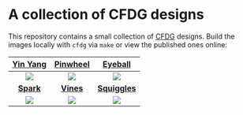 # A collection of CFDG designs

This repository contains a small collection of
[CFDG](http://www.contextfreeart.org/gallery/)
designs.
Build the images locally with `cfdg` via `make`
or view the published ones online:

| [Yin Yang](http://www.contextfreeart.org/gallery/view.php?id=3739) | [Pinwheel](http://www.contextfreeart.org/gallery/view.php?id=3740) | [Eyeball](http://www.contextfreeart.org/gallery/view.php?id=3741) |
|:------: | :------: | :------: |
| ![](http://www.contextfreeart.org/gallery/uploads/b5/c5/b5c57863e51f2da25307c6ddd00329d0/thumb_3739.jpg) | ![](http://www.contextfreeart.org/gallery/uploads/b5/c5/b5c57863e51f2da25307c6ddd00329d0/thumb_3740.jpg) | ![](http://www.contextfreeart.org/gallery/uploads/b5/c5/b5c57863e51f2da25307c6ddd00329d0/thumb_3741.jpg) |
| **[Spark](http://www.contextfreeart.org/gallery/view.php?id=3746)** | **[Vines](https://www.contextfreeart.org/gallery/view.php?id=3763)**    | **[Squiggles](https://www.contextfreeart.org/gallery/view.php?id=3769)**   |
| ![](http://www.contextfreeart.org/gallery/uploads/b5/c5/b5c57863e51f2da25307c6ddd00329d0/thumb_3746.jpg) | ![](https://www.contextfreeart.org/gallery/uploads/b5/c5/b5c57863e51f2da25307c6ddd00329d0/thumb_3763.png)   | ![](https://www.contextfreeart.org/gallery/uploads/b5/c5/b5c57863e51f2da25307c6ddd00329d0/thumb_3769.jpg)   |
